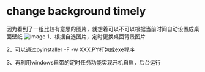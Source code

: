 # change background timely
因为看到了一组比较有意思的图片，就想着可以不可以根据当前时间自动设置成桌面壁纸
![image](https://github.com/cin619/change-background-timely/blob/master/am1.bmp)
1、根据自选图片，定时更换桌面背景图片

2、可以通过pyinstaller -F -w XXX.PY打包成exe程序
 
3、再利用windows自带的定时任务功能实现开机自启，后台运行
